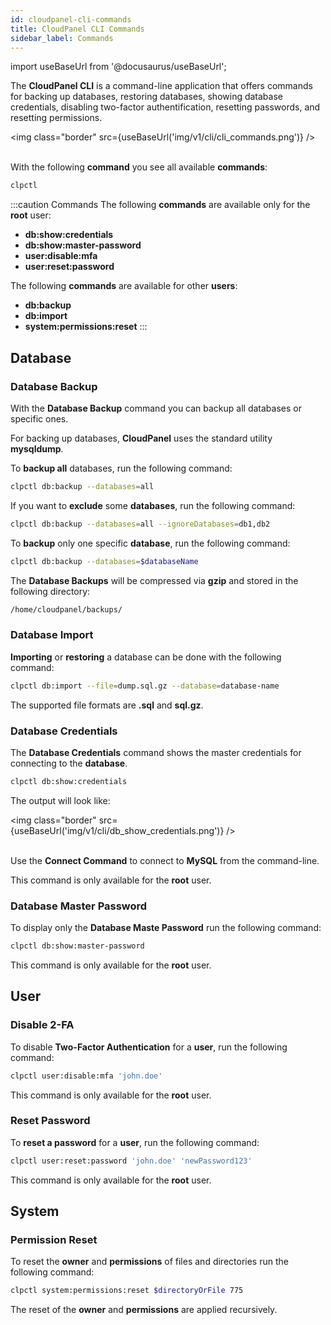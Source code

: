 ```yaml
---
id: cloudpanel-cli-commands
title: CloudPanel CLI Commands
sidebar_label: Commands
---
```


import useBaseUrl from '@docusaurus/useBaseUrl';

The **CloudPanel CLI** is a command-line application that offers commands for backing up databases, restoring databases,
showing database credentials,  disabling two-factor authentification, resetting passwords, and resetting permissions.

<img class="border" src={useBaseUrl('img/v1/cli/cli_commands.png')} /> <br /><br />

With the following **command** you see all available **commands**:

```bash
clpctl
```

:::caution Commands
The following **commands** are available only for the **root** user:

- **db:show:credentials**
- **db:show:master-password**
- **user:disable:mfa**
- **user:reset:password**

The following **commands** are available for other **users**:

- **db:backup**
- **db:import**
- **system:permissions:reset**
:::

## Database

### Database Backup

With the **Database Backup** command you can backup all databases or specific ones.

For backing up databases, **CloudPanel** uses the standard utility **mysqldump**.

To **backup all** databases, run the following command:

```bash
clpctl db:backup --databases=all
```

If you want to **exclude** some **databases**, run the following command:

```bash
clpctl db:backup --databases=all --ignoreDatabases=db1,db2
```

To **backup** only one specific **database**, run the following command:

```bash
clpctl db:backup --databases=$databaseName
```

The **Database Backups** will be compressed via **gzip** and stored in the following directory:

```bash
/home/cloudpanel/backups/
```

### Database Import

**Importing** or **restoring** a database can be done with the following command:

```bash
clpctl db:import --file=dump.sql.gz --database=database-name
```

The supported file formats are **.sql** and **sql.gz**. 

### Database Credentials

The **Database Credentials** command shows the master credentials for connecting to the **database**.

```bash
clpctl db:show:credentials
```

The output will look like:

<img class="border" src={useBaseUrl('img/v1/cli/db_show_credentials.png')} /> <br /><br />

Use the **Connect Command** to connect to **MySQL** from the command-line.

This command is only available for the **root** user.

### Database Master Password

To display only the **Database Maste Password** run the following command:

```bash
clpctl db:show:master-password
```

This command is only available for the **root** user.

## User

### Disable 2-FA

To disable **Two-Factor Authentication** for a **user**, run the following command:

```bash
clpctl user:disable:mfa 'john.doe'
```

This command is only available for the **root** user.

### Reset Password

To **reset a password** for a **user**, run the following command:

```bash
clpctl user:reset:password 'john.doe' 'newPassword123'
```

This command is only available for the **root** user.

## System

### Permission Reset

To reset the **owner** and **permissions** of files and directories run the following command:

```bash
clpctl system:permissions:reset $directoryOrFile 775
```

The reset of the **owner** and **permissions** are applied recursively.